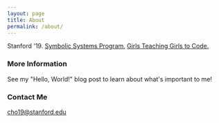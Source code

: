 ```yaml
---
layout: page
title: About
permalink: /about/
---
```


Stanford '19. [Symbolic Systems Program.](https://symsys.stanford.edu/ssp_description) [Girls Teaching Girls to Code.](http://www.girlsteachinggirlstocode.org)

### More Information

See my "Hello, World!" blog post to learn about what's important to me!

### Contact Me

[cho19@stanford.edu](mailto:cho19@stanford.edu)
